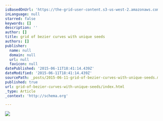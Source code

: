 ```yaml
---
isBasedOnUrl: 'https://the-grid-user-content.s3-us-west-2.amazonaws.com/0eaa761d-4180-49da-9df2-8a35a251b514.gif'
inLanguage: null
starred: false
keywords: []
description: ''
author: []
title: grid of bezier curves with unique seeds
authors: []
publisher:
  name: null
  domain: null
  url: null
  favicon: null
datePublished: '2015-06-11T18:41:14.439Z'
dateModified: '2015-06-11T18:41:14.439Z'
sourcePath: _posts/2015-06-11-grid-of-bezier-curves-with-unique-seeds.md
published: true
url: grid-of-bezier-curves-with-unique-seeds/index.html
_type: Article
_context: 'http://schema.org'

---
```

![](https://the-grid-user-content.s3-us-west-2.amazonaws.com/0eaa761d-4180-49da-9df2-8a35a251b514.gif)
